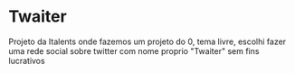 # Twaiter
Projeto  da Italents onde fazemos um projeto do 0, tema livre, escolhi fazer uma rede social sobre twitter com nome proprio "Twaiter" sem fins lucrativos
